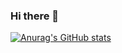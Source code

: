 ### Hi there 👋
[![Anurag's GitHub stats](https://github-readme-stats.vercel.app/api?username=simplyStyle&show_icons=true&theme=prussian)](https://github.com/anuraghazra/github-readme-stats)
<!--
**simplyStyle/simplyStyle** is a ✨ _special_ ✨ repository because its `README.md` (this file) appears on your GitHub profile.

Here are some ideas to get you started:

- 🔭 I’m currently working on ...
- 🌱 I’m currently learning ...
- 👯 I’m looking to collaborate on ...
- 🤔 I’m looking for help with ...
- 💬 Ask me about ...
- 📫 How to reach me: ...
- 😄 Pronouns: ...
- ⚡ Fun fact: ...
-->
